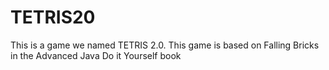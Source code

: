 # TETRIS20
This is a game we named TETRIS 2.0. This game is based on Falling Bricks in the Advanced Java Do it Yourself book
